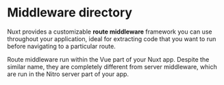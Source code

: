 # Middleware directory

Nuxt provides a customizable **route middleware** framework you can use throughout your application, ideal for extracting code that you want to run before navigating to a particular route.

Route middleware run within the Vue part of your Nuxt app. Despite the similar name, they are completely different from server middleware, which are run in the Nitro server part of your app.